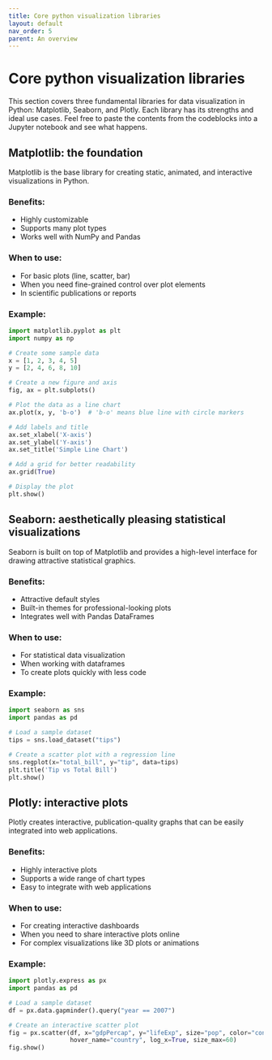 ```yaml
---
title: Core python visualization libraries
layout: default
nav_order: 5
parent: An overview
---
```

# Core python visualization libraries

This section covers three fundamental libraries for data visualization in Python: Matplotlib, Seaborn, and Plotly. Each library has its strengths and ideal use cases.
Feel free to paste the contents from the codeblocks into a Jupyter notebook and see what happens.

## Matplotlib: the foundation

Matplotlib is the base library for creating static, animated, and interactive visualizations in Python.

### Benefits:
- Highly customizable
- Supports many plot types
- Works well with NumPy and Pandas

### When to use:
- For basic plots (line, scatter, bar)
- When you need fine-grained control over plot elements
- In scientific publications or reports

### Example:
```python
import matplotlib.pyplot as plt
import numpy as np

# Create some sample data
x = [1, 2, 3, 4, 5]
y = [2, 4, 6, 8, 10]

# Create a new figure and axis
fig, ax = plt.subplots()

# Plot the data as a line chart
ax.plot(x, y, 'b-o')  # 'b-o' means blue line with circle markers

# Add labels and title
ax.set_xlabel('X-axis')
ax.set_ylabel('Y-axis')
ax.set_title('Simple Line Chart')

# Add a grid for better readability
ax.grid(True)

# Display the plot
plt.show()
```

## Seaborn: aesthetically pleasing statistical visualizations

Seaborn is built on top of Matplotlib and provides a high-level interface for drawing attractive statistical graphics.

### Benefits:
- Attractive default styles
- Built-in themes for professional-looking plots
- Integrates well with Pandas DataFrames

### When to use: 
- For statistical data visualization
- When working with dataframes
- To create plots quickly with less code

### Example:
```python
import seaborn as sns
import pandas as pd

# Load a sample dataset
tips = sns.load_dataset("tips")

# Create a scatter plot with a regression line
sns.regplot(x="total_bill", y="tip", data=tips)
plt.title('Tip vs Total Bill')
plt.show()
```

## Plotly: interactive plots

Plotly creates interactive, publication-quality graphs that can be easily integrated into web applications.

### Benefits:
- Highly interactive plots
- Supports a wide range of chart types
- Easy to integrate with web applications

### When to use:
- For creating interactive dashboards
- When you need to share interactive plots online
- For complex visualizations like 3D plots or animations

### Example: 
```python
import plotly.express as px
import pandas as pd

# Load a sample dataset
df = px.data.gapminder().query("year == 2007")

# Create an interactive scatter plot
fig = px.scatter(df, x="gdpPercap", y="lifeExp", size="pop", color="continent",
                 hover_name="country", log_x=True, size_max=60)
fig.show()
```
